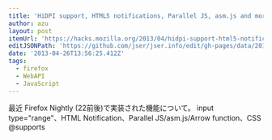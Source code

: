 ```yaml
---
title: 'HiDPI support, HTML5 notifications, Parallel JS, asm.js and more – Firefox Development Highlights ✩ Mozilla Hacks – the Web developer blog'
author: azu
layout: post
itemUrl: 'https://hacks.mozilla.org/2013/04/hidpi-support-html5-notifications-parallel-js-asm-js-and-more-firefox-development-highlights/'
editJSONPath: 'https://github.com/jser/jser.info/edit/gh-pages/data/2013/04/index.json'
date: '2013-04-26T13:56:25.412Z'
tags:
  - firefox
  - WebAPI
  - JavaScript
---
```

最近 Firefox Nightly (22前後)で実装された機能について。
input type="range"、HTML Notification、Parallel JS/asm.js/Arrow function、CSS @supports
